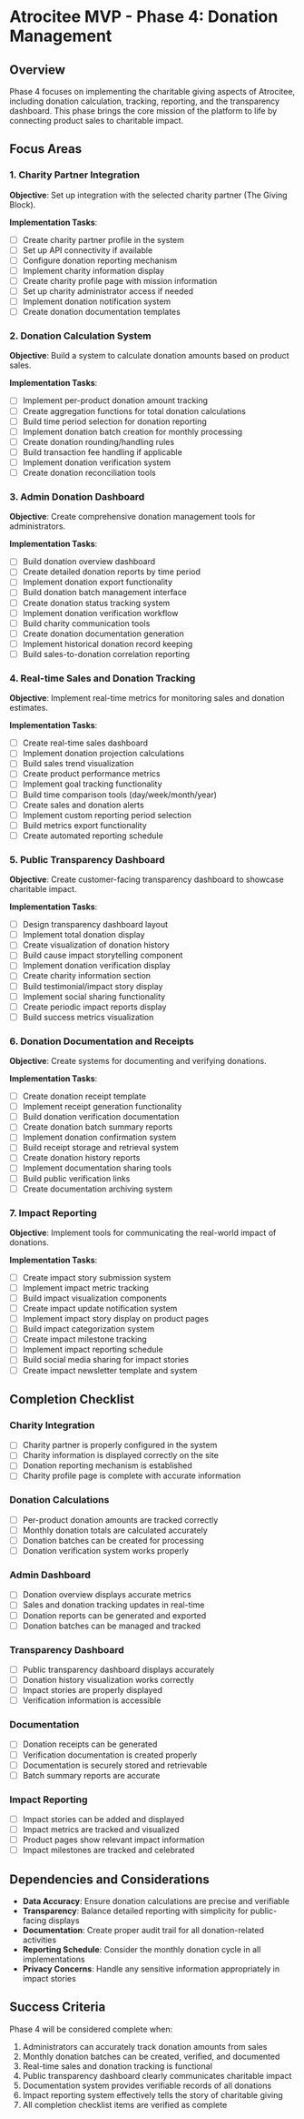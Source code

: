 # Atrocitee MVP - Phase 4: Donation Management

## Overview
Phase 4 focuses on implementing the charitable giving aspects of Atrocitee, including donation calculation, tracking, reporting, and the transparency dashboard. This phase brings the core mission of the platform to life by connecting product sales to charitable impact.

## Focus Areas

### 1. Charity Partner Integration

**Objective**: Set up integration with the selected charity partner (The Giving Block).

**Implementation Tasks**:
- [ ] Create charity partner profile in the system
- [ ] Set up API connectivity if available
- [ ] Configure donation reporting mechanism
- [ ] Implement charity information display
- [ ] Create charity profile page with mission information
- [ ] Set up charity administrator access if needed
- [ ] Implement donation notification system
- [ ] Create donation documentation templates

### 2. Donation Calculation System

**Objective**: Build a system to calculate donation amounts based on product sales.

**Implementation Tasks**:
- [ ] Implement per-product donation amount tracking
- [ ] Create aggregation functions for total donation calculations
- [ ] Build time period selection for donation reporting
- [ ] Implement donation batch creation for monthly processing
- [ ] Create donation rounding/handling rules
- [ ] Build transaction fee handling if applicable
- [ ] Implement donation verification system
- [ ] Create donation reconciliation tools

### 3. Admin Donation Dashboard

**Objective**: Create comprehensive donation management tools for administrators.

**Implementation Tasks**:
- [ ] Build donation overview dashboard
- [ ] Create detailed donation reports by time period
- [ ] Implement donation export functionality
- [ ] Build donation batch management interface
- [ ] Create donation status tracking system
- [ ] Implement donation verification workflow
- [ ] Build charity communication tools
- [ ] Create donation documentation generation
- [ ] Implement historical donation record keeping
- [ ] Build sales-to-donation correlation reporting

### 4. Real-time Sales and Donation Tracking

**Objective**: Implement real-time metrics for monitoring sales and donation estimates.

**Implementation Tasks**:
- [ ] Create real-time sales dashboard
- [ ] Implement donation projection calculations
- [ ] Build sales trend visualization
- [ ] Create product performance metrics
- [ ] Implement goal tracking functionality
- [ ] Build time comparison tools (day/week/month/year)
- [ ] Create sales and donation alerts
- [ ] Implement custom reporting period selection
- [ ] Build metrics export functionality
- [ ] Create automated reporting schedule

### 5. Public Transparency Dashboard

**Objective**: Create customer-facing transparency dashboard to showcase charitable impact.

**Implementation Tasks**:
- [ ] Design transparency dashboard layout
- [ ] Implement total donation display
- [ ] Create visualization of donation history
- [ ] Build cause impact storytelling component
- [ ] Implement donation verification display
- [ ] Create charity information section
- [ ] Build testimonial/impact story display
- [ ] Implement social sharing functionality
- [ ] Create periodic impact reports display
- [ ] Build success metrics visualization

### 6. Donation Documentation and Receipts

**Objective**: Create systems for documenting and verifying donations.

**Implementation Tasks**:
- [ ] Create donation receipt template
- [ ] Implement receipt generation functionality
- [ ] Build donation verification documentation
- [ ] Create donation batch summary reports
- [ ] Implement donation confirmation system
- [ ] Build receipt storage and retrieval system
- [ ] Create donation history reports
- [ ] Implement documentation sharing tools
- [ ] Build public verification links
- [ ] Create documentation archiving system

### 7. Impact Reporting

**Objective**: Implement tools for communicating the real-world impact of donations.

**Implementation Tasks**:
- [ ] Create impact story submission system
- [ ] Implement impact metric tracking
- [ ] Build impact visualization components
- [ ] Create impact update notification system
- [ ] Implement impact story display on product pages
- [ ] Build impact categorization system
- [ ] Create impact milestone tracking
- [ ] Implement impact reporting schedule
- [ ] Build social media sharing for impact stories
- [ ] Create impact newsletter template and system

## Completion Checklist

### Charity Integration
- [ ] Charity partner is properly configured in the system
- [ ] Charity information is displayed correctly on the site
- [ ] Donation reporting mechanism is established
- [ ] Charity profile page is complete with accurate information

### Donation Calculations
- [ ] Per-product donation amounts are tracked correctly
- [ ] Monthly donation totals are calculated accurately
- [ ] Donation batches can be created for processing
- [ ] Donation verification system works properly

### Admin Dashboard
- [ ] Donation overview displays accurate metrics
- [ ] Sales and donation tracking updates in real-time
- [ ] Donation reports can be generated and exported
- [ ] Donation batches can be managed and tracked

### Transparency Dashboard
- [ ] Public transparency dashboard displays accurately
- [ ] Donation history visualization works correctly
- [ ] Impact stories are properly displayed
- [ ] Verification information is accessible

### Documentation
- [ ] Donation receipts can be generated
- [ ] Verification documentation is created properly
- [ ] Documentation is securely stored and retrievable
- [ ] Batch summary reports are accurate

### Impact Reporting
- [ ] Impact stories can be added and displayed
- [ ] Impact metrics are tracked and visualized
- [ ] Product pages show relevant impact information
- [ ] Impact milestones are tracked and celebrated

## Dependencies and Considerations

- **Data Accuracy**: Ensure donation calculations are precise and verifiable
- **Transparency**: Balance detailed reporting with simplicity for public-facing displays
- **Documentation**: Create proper audit trail for all donation-related activities
- **Reporting Schedule**: Consider the monthly donation cycle in all implementations
- **Privacy Concerns**: Handle any sensitive information appropriately in impact stories

## Success Criteria

Phase 4 will be considered complete when:
1. Administrators can accurately track donation amounts from sales
2. Monthly donation batches can be created, verified, and documented
3. Real-time sales and donation tracking is functional
4. Public transparency dashboard clearly communicates charitable impact
5. Documentation system provides verifiable records of all donations
6. Impact reporting system effectively tells the story of charitable giving
7. All completion checklist items are verified as complete 